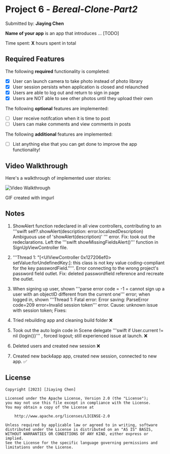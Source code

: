 # Project 6 - *Bereal-Clone-Part2*

Submitted by: **Jiaying Chen**

**Name of your app** is an app that introduces ... [TODO] 

Time spent: **X** hours spent in total

## Required Features

The following **required** functionality is completed:

- [x] User can launch camera to take photo instead of photo library
- [x] User session persists when application is closed and relaunched
- [x] Users are able to log out and return to sign in page
- [x] Users are NOT able to see other photos until they upload their own	
 
The following **optional** features are implemented:

- [ ] User receive notifcation when it is time to post
- [ ] Users can make comments and view comments in posts	

The following **additional** features are implemented:

- [ ] List anything else that you can get done to improve the app functionality!

## Video Walkthrough

Here's a walkthrough of implemented user stories:

<img src='https://i.imgur.com/fOOa7nL.gif' title='Video Walkthrough' width='' alt='Video Walkthrough' />


GIF created with imgurl 

## Notes

1. ShowAlert function redeclared in all view controllers, contributing to an '''swift  self?.showAlert(description: error.localizedDescription)
Ambiguous use of 'showAlert(description)' ''' error. 
Fix: took out the redeclarations. Left the '''swift showMissingFieldsAlert()''' function in SignUpViewController file. 

2. '''Thread 1: "[<UIViewController 0x127206ef0> setValue:forUndefinedKey:]: this class is not key value coding-compliant for the key passwordField."'''. Error connecting to the wrong project's password field outlet. 
Fix: deleted passwordfield reference and recreate the outlet. 

3. When signing up user, shown '''parse error code = -1 = cannot sign up a user with an objectID different from the current one''' error; when logged in, shown '''Thread 1: Fatal error: Error saving: ParseError code=209 error=Invalid session token''' error. 
Cause: unknown issue with session token; 
Fixes: 
1. Tried rebuilding app and cleaning build folder ❌
2. Took out the auto login code in Scene delegate '''swift if User.current != nil {login()}''' , forced logout; still experienced issue at launch. ❌
3. Deleted users and created new session ❌
4. Created new back4app app, created new session, connected to new app. ✅

## License

    Copyright [2023] [Jiaying Chen]

    Licensed under the Apache License, Version 2.0 (the "License");
    you may not use this file except in compliance with the License.
    You may obtain a copy of the License at

        http://www.apache.org/licenses/LICENSE-2.0

    Unless required by applicable law or agreed to in writing, software
    distributed under the License is distributed on an "AS IS" BASIS,
    WITHOUT WARRANTIES OR CONDITIONS OF ANY KIND, either express or implied.
    See the License for the specific language governing permissions and
    limitations under the License.
